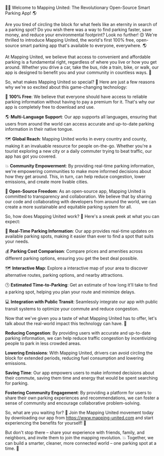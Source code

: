 🚗💡 Welcome to Mapping United: The Revolutionary Open-Source Smart Parking App! 🌎

Are you tired of circling the block for what feels like an eternity in search of a parking spot? Do you wish there was a way to find parking faster, save money, and reduce your environmental footprint? Look no further! 😊 We're thrilled to introduce Mapping United, the world's first 100% free, open-source smart parking app that's available to everyone, everywhere. 🌎

At Mapping United, we believe that access to convenient and affordable parking is a fundamental right, regardless of where you live or how you get around. Whether you drive a car, take the bus, ride a train, bike, or walk, our app is designed to benefit you and your community in countless ways. 🌈

So, what makes Mapping United so special? 🤔 Here are just a few reasons why we're so excited about this game-changing technology:

💯 **100% Free**: We believe that everyone should have access to reliable parking information without having to pay a premium for it. That's why our app is completely free to download and use.

🌎 **Multi-Language Support**: Our app supports all languages, ensuring that users from around the world can access accurate and up-to-date parking information in their native tongue.

🗺️ **Global Reach**: Mapping United works in every country and county, making it an invaluable resource for people on-the-go. Whether you're a tourist exploring a new city or a daily commuter trying to beat traffic, our app has got you covered.

💥 **Community Empowerment**: By providing real-time parking information, we're empowering communities to make more informed decisions about how they get around. This, in turn, can help reduce congestion, lower emissions, and create more livable cities.

🌟 **Open-Source Freedom**: As an open-source app, Mapping United is committed to transparency and collaboration. We believe that by sharing our code and collaborating with developers from around the world, we can create a more sustainable and equitable parking system for all.

So, how does Mapping United work? 🤔 Here's a sneak peek at what you can expect:

📍 **Real-Time Parking Information**: Our app provides real-time updates on available parking spots, making it easier than ever to find a spot that suits your needs.

💰 **Parking Cost Comparison**: Compare prices and amenities across different parking options, ensuring you get the best deal possible.

🗺️ **Interactive Map**: Explore a interactive map of your area to discover alternative routes, parking options, and nearby attractions.

🕒 **Estimated Time-to-Parking**: Get an estimate of how long it'll take to find a parking spot, helping you plan your route and minimize delays.

💻 **Integration with Public Transit**: Seamlessly integrate our app with public transit systems to optimize your commute and reduce congestion.

Now that we've given you a taste of what Mapping United has to offer, let's talk about the real-world impact this technology can have. 🌟

**Reducing Congestion**: By providing users with accurate and up-to-date parking information, we can help reduce traffic congestion by incentivizing people to park in less crowded areas.

**Lowering Emissions**: With Mapping United, drivers can avoid circling the block for extended periods, reducing fuel consumption and lowering emissions.

**Saving Time**: Our app empowers users to make informed decisions about their commute, saving them time and energy that would be spent searching for parking.

**Fostering Community Engagement**: By providing a platform for users to share their own parking experiences and recommendations, we can foster a sense of community and encourage collaborative problem-solving.

So, what are you waiting for? 🎉 Join the Mapping United movement today by downloading our app from https://www.mapping-united.com and start experiencing the benefits for yourself! 📲

But don't stop there – share your experience with friends, family, and neighbors, and invite them to join the mapping revolution. 💥 Together, we can build a smarter, cleaner, more connected world – one parking spot at a time. 🌈